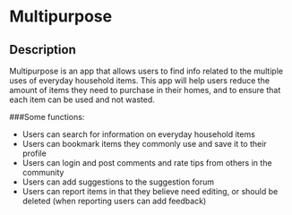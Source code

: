 # Multipurpose

## Description
Multipurpose is an app that allows users to find info related to
the multiple uses of everyday household items. This app will help users
reduce the amount of items they need to purchase in their homes, and to
ensure that each item can be used and not wasted.

###Some functions:
+ Users can search for information on everyday household items
+ Users can bookmark items they commonly use and save it to their profile
+ Users can login and post comments and rate tips from others in the community
+ Users can add suggestions to the suggestion forum
+ Users can report items in that they believe need editing, or should be deleted
(when reporting users can add feedback)
